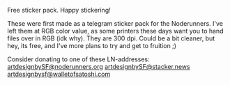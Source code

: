 Free sticker pack. Happy stickering!

These were first made as a telegram sticker pack for the Noderunners.
I've left them at RGB color value, as some printers these days want you to hand files over in RGB (idk why).
They are 300 dpi. 
Could be a bit cleaner, but hey, its free, and I've more plans to try and get to fruition ;)

Consider donating to one of these LN-addresses:
artdesignbySF@noderunners.org
artdesignbySF@stacker.news
artdesignbysf@walletofsatoshi.com
